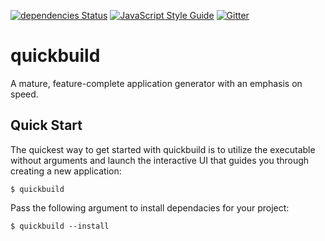 [![dependencies Status](https://david-dm.org/abircb/quickbuild/status.svg)](https://david-dm.org/abircb/quickbuild)
[![JavaScript Style Guide](https://img.shields.io/badge/code_style-standard-brightgreen.svg)](https://standardjs.com)
[![Gitter](https://badges.gitter.im/quickbuild-npm/community.svg)](https://gitter.im/quickbuild-npm/community?utm_source=badge&utm_medium=badge&utm_campaign=pr-badge)

# quickbuild
A mature, feature-complete application generator with an emphasis on speed.

## Quick Start
The quickest way to get started with quickbuild is to utilize the executable without arguments and launch the interactive UI that guides you through creating a new application:

```cli
$ quickbuild
```
Pass the following argument to install dependacies for your project:

```cli
$ quickbuild --install
```
